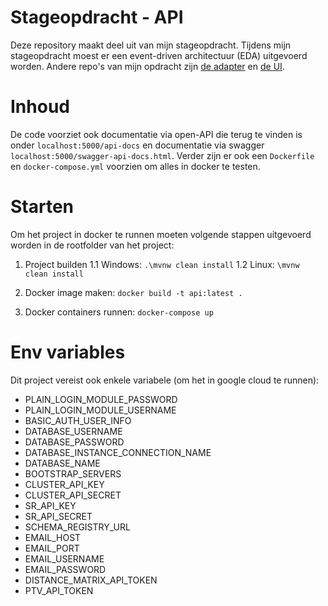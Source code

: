 # Stageopdracht - API

Deze repository maakt deel uit van mijn stageopdracht. Tijdens mijn stageopdracht moest er een event-driven architectuur (EDA) uitgevoerd worden. Andere repo's van mijn opdracht zijn [de adapter](https://github.com/JoranVanBelle/Stageopdracht) en [de UI](https://github.com/JoranVanBelle/Stageopdracht-UI).

# Inhoud

De code voorziet ook documentatie via open-API die terug te vinden is onder ``localhost:5000/api-docs`` en documentatie via swagger ``localhost:5000/swagger-api-docs.html``.
Verder zijn er ook een ``Dockerfile`` en ``docker-compose.yml`` voorzien om alles in docker te testen.

# Starten

Om het project in docker te runnen moeten volgende stappen uitgevoerd worden in de rootfolder van het project:
  1. Project builden
    1.1 Windows: ``.\mvnw clean install``
    1.2 Linux: ``\mvnw clean install``
  
  2. Docker image maken: ``docker build -t api:latest .``

  3. Docker containers runnen: ``docker-compose up``

# Env variables

  Dit project vereist ook enkele variabele (om het in google cloud te runnen):

  - PLAIN_LOGIN_MODULE_PASSWORD
  - PLAIN_LOGIN_MODULE_USERNAME
  - BASIC_AUTH_USER_INFO
  - DATABASE_USERNAME
  - DATABASE_PASSWORD
  - DATABASE_INSTANCE_CONNECTION_NAME
  - DATABASE_NAME
  - BOOTSTRAP_SERVERS
  - CLUSTER_API_KEY
  - CLUSTER_API_SECRET
  - SR_API_KEY
  - SR_API_SECRET
  - SCHEMA_REGISTRY_URL
  - EMAIL_HOST
  - EMAIL_PORT
  - EMAIL_USERNAME
  - EMAIL_PASSWORD
  - DISTANCE_MATRIX_API_TOKEN
  - PTV_API_TOKEN